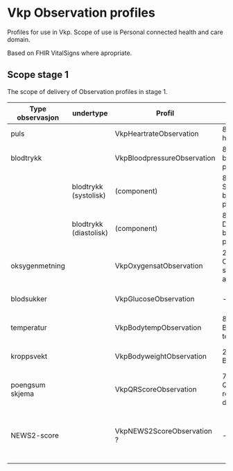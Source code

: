 # Vkp Observation profiles

Profiles for use in Vkp.
Scope of use is Personal connected health and care domain.

Based on FHIR VitalSigns where apropriate.

## Scope stage 1

The scope of delivery of Observation profiles in stage 1.

|Type observasjon|undertype|Profil|LOINC|SNOMED|
|----------------|---------|------|-----|------|
|puls||VkpHeartrateObservation|8867-4 heart-rate|364075005 Heart Rate|
|blodtrykk||VkpBloodpressureObservation|85354-9 blood-pressure|75367002 Blood pressure (observable entity)|
||blodtrykk (systolisk)|(component)|8480-6 Systolic blood-pressure|271649006 Systolic blood pressure (observable entity)|
||blodtrykk (diastolisk)|(component)|8462-4 Diastolic blood-pressure|271650006 Diastolic blood pressure (observable entity)|
|oksygenmetning||VkpOxygensatObservation|2708-6 Oxygen saturation in arterial blood|431314004 Peripheral oxygen saturation (observable entity)|
|blodsukker||VkpGlucoseObservation|-|405176005 Blood glucose status (observable entity)|
|temperatur||VkpBodytempObservation|8310-5 Body temperature|276885007 Core body temperature (observable entity)|
|kroppsvekt||VkpBodyweightObservation|29563-7 Body weight|27113001 Body weight (observable entity)|
|poengsum skjema||VkpQRScoreObservation|74465-6 Questionnaire response document|?|
|NEWS2-score||VkpNEWS2ScoreObservation ?|-|1104051000000101 Royal College of Physicians NEWS2 (National Early Warning Score 2) total score|








